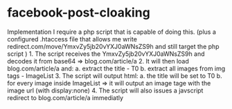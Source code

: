 facebook-post-cloaking
======================

Implementation  I require a php script that is capable of doing this. (plus a configured .htaccess file that allows me write redirect.com/move/YmxvZy5jb20vYXJ0aWNsZS9h and still target the php script )  1. The script receives the YmxvZy5jb20vYXJ0aWNsZS9h and decodes it from base64 => blog.com/article/a 2. It will then load blog.com/article/a and: a. extract the title - T0 b. extract all images from img tags - ImageList 3. The script will output html: a. the title will be set to T0 b. for every image inside ImageList => it will output an image tage with the image url (with display:none) 4. The script will also issues a javscript redirect to blog.com/article/a immediatly

